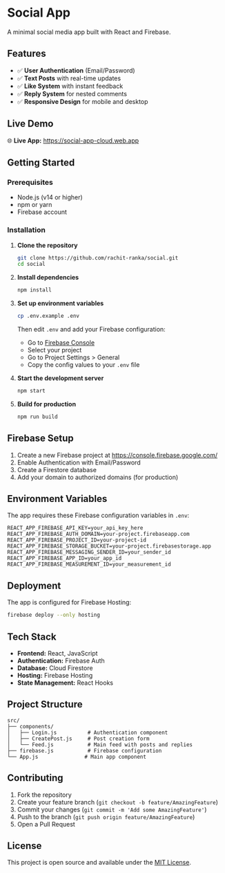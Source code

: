# Social App

A minimal social media app built with React and Firebase.

## Features

- ✅ **User Authentication** (Email/Password)
- ✅ **Text Posts** with real-time updates
- ✅ **Like System** with instant feedback
- ✅ **Reply System** for nested comments
- ✅ **Responsive Design** for mobile and desktop

## Live Demo

🌐 **Live App:** https://social-app-cloud.web.app

## Getting Started

### Prerequisites

- Node.js (v14 or higher)
- npm or yarn
- Firebase account

### Installation

1. **Clone the repository**
   ```bash
   git clone https://github.com/rachit-ranka/social.git
   cd social
   ```

2. **Install dependencies**
   ```bash
   npm install
   ```

3. **Set up environment variables**
   ```bash
   cp .env.example .env
   ```
   
   Then edit `.env` and add your Firebase configuration:
   - Go to [Firebase Console](https://console.firebase.google.com/)
   - Select your project
   - Go to Project Settings > General
   - Copy the config values to your `.env` file

4. **Start the development server**
   ```bash
   npm start
   ```

5. **Build for production**
   ```bash
   npm run build
   ```

## Firebase Setup

1. Create a new Firebase project at https://console.firebase.google.com/
2. Enable Authentication with Email/Password
3. Create a Firestore database
4. Add your domain to authorized domains (for production)

## Environment Variables

The app requires these Firebase configuration variables in `.env`:

```env
REACT_APP_FIREBASE_API_KEY=your_api_key_here
REACT_APP_FIREBASE_AUTH_DOMAIN=your-project.firebaseapp.com
REACT_APP_FIREBASE_PROJECT_ID=your-project-id
REACT_APP_FIREBASE_STORAGE_BUCKET=your-project.firebasestorage.app
REACT_APP_FIREBASE_MESSAGING_SENDER_ID=your_sender_id
REACT_APP_FIREBASE_APP_ID=your_app_id
REACT_APP_FIREBASE_MEASUREMENT_ID=your_measurement_id
```

## Deployment

The app is configured for Firebase Hosting:

```bash
firebase deploy --only hosting
```

## Tech Stack

- **Frontend:** React, JavaScript
- **Authentication:** Firebase Auth
- **Database:** Cloud Firestore
- **Hosting:** Firebase Hosting
- **State Management:** React Hooks

## Project Structure

```
src/
├── components/
│   ├── Login.js          # Authentication component
│   ├── CreatePost.js     # Post creation form
│   └── Feed.js           # Main feed with posts and replies
├── firebase.js           # Firebase configuration
└── App.js               # Main app component
```

## Contributing

1. Fork the repository
2. Create your feature branch (`git checkout -b feature/AmazingFeature`)
3. Commit your changes (`git commit -m 'Add some AmazingFeature'`)
4. Push to the branch (`git push origin feature/AmazingFeature`)
5. Open a Pull Request

## License

This project is open source and available under the [MIT License](LICENSE).
